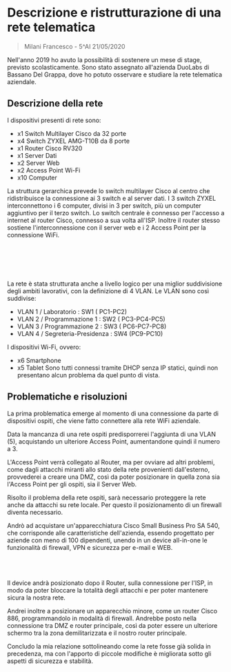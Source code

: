 # Descrizione e ristrutturazione di una rete telematica
> Milani Francesco - 5^AI 
> 21/05/2020

Nell'anno 2019 ho avuto la possibilità di sostenere un mese di stage, previsto scolasticamente. 
Sono stato assegnato all'azienda DuoLabs di Bassano Del Grappa, dove ho potuto osservare e studiare la rete telematica aziendale.

## Descrizione della rete
I dispositivi presenti di rete sono:
- x1 Switch Multilayer Cisco da 32 porte
- x4 Switch ZYXEL AMG-T10B da 8 porte
- x1 Router Cisco RV320
- x1 Server Dati
- x2 Server Web
- x2 Access Point Wi-Fi
- x10 Computer

La struttura gerarchica prevede lo switch multilayer Cisco al centro che ridistribuisce la connessione ai 3 switch e al server dati.
I 3 switch ZYXEL interconnettono i 6 computer, divisi in 3 per switch, più un computer aggiuntivo per il terzo switch.
Lo switch centrale è connesso per l'accesso a internet al router Cisco, connesso a sua volta all'ISP. Inoltre il router stesso sostiene l'interconnessione con il server web e i 2 Access Point per la connessione WiFi.

<br>
<br>
<br>
<br>

La rete è stata strutturata anche a livello logico per una miglior suddivisione degli ambiti lavorativi, con la definizione di 4 VLAN.
Le VLAN sono così suddivise:
- VLAN 1 / Laboratorio : SW1 ( PC1-PC2)
- VLAN 2 / Programmazione 1 : SW2 ( PC3-PC4-PC5)
- VLAN 3 / Programmazione 2 : SW3 ( PC6-PC7-PC8)
- VLAN 4 / Segreteria-Presidenza : SW4 (PC9-PC10)

I dispositivi Wi-Fi, ovvero:
- x6 Smartphone
- x5 Tablet
Sono tutti connessi tramite DHCP senza IP statici, quindi non presentano alcun problema da quel punto di vista.

## Problematiche e risoluzioni
La prima problematica emerge al momento di una connessione da parte di dispositivi ospiti, che viene fatto connettere alla rete WiFi aziendale. 

Data la mancanza di una rete ospiti predisporrerei l'aggiunta di una VLAN (5), acquistando un ulteriore Access Point, aumentandone quindi il numero a 3. 

L'Access Point verrà collegato al Router, ma per ovviare ad altri problemi, come dagli attacchi miranti allo stato della rete provenienti dall'esterno, provvederei a creare una DMZ, così da poter posizionare in quella zona sia l'Access Point per gli ospiti, sia il Server Web.


Risolto il problema della rete ospiti, sarà necessario proteggere la rete anche da attacchi su rete locale. 
Per questo il posizionamento di un firewall diventa necessario.

Andrò ad acquistare un'apparecchiatura Cisco Small Business Pro SA 540, che corrisponde alle caratteristiche dell'azienda, essendo progettato per aziende con meno di 100 dipendenti, unendo in un device all-in-one le funzionalità di firewall, VPN e sicurezza per e-mail e WEB.

<br>
<br>
<br>
Il device andrà posizionato dopo il Router, sulla connessione per l'ISP, in modo da poter bloccare la totalità degli attacchi e per poter mantenere sicura la nostra rete.

Andrei inoltre a posizionare un apparecchio minore, come un router Cisco 886, programmandolo in modalità di firewall. Andrebbe posto nella connessione tra DMZ e router principale, così da poter essere un ulteriore schermo tra la zona demilitarizzata e il nostro router principale.

Concludo la mia relazione sottolineando come la rete fosse già solida in precedenza, ma con l'apporto di piccole modifiche è migliorata sotto gli aspetti di sicurezza e stabilità.



<!--stackedit_data:
eyJoaXN0b3J5IjpbLTgzMTQwNDg1NSwtMjAxMjAzODMzOSwxNT
AxODA5Mzc3LC0yMDYzNjg3MDU2LC0xMjY0OTQ3NjE0LDE4Mjc0
Nzk2MjUsLTE5MzE3NzEwNjEsLTEyMzk1MTA0NzMsMTc2ODMyOT
M0OCwxMzEzODYzNjIzLC0xODg4NzE5OTIyLC0xOTUxMDk1NDUw
LC0xNDE0ODQ3NzU2LDIwOTEyMzAxMjksLTIwODg3NDY2MTJdfQ
==
-->